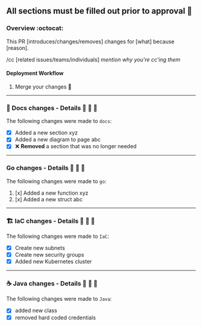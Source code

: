 ## All sections must be filled out prior to approval :mega:

### Overview :octocat:
This PR [introduces/changes/removes] changes for [what] because [reason].

/cc [related issues/teams/individuals] *mention why you're cc'ing them*

#### Deployment Workflow
1. Merge your changes :checkered_flag:

---
### 📄 Docs changes - Details :see_no_evil: :speak_no_evil: :hear_no_evil:

The following changes were made to `docs`:
- [x] Added a new section xyz
- [x] Added a new diagram to page abc
- [x] ❌ **Removed** a section that was no longer needed

---
### Go changes - Details :see_no_evil: :speak_no_evil: :hear_no_evil:

The following changes were made to `go`:
1. [x] Added a new function xyz
1. [x] Added a new struct abc

---
### 🏗️ IaC changes - Details :see_no_evil: :speak_no_evil: :hear_no_evil:

The following changes were made to `IaC`:
- [x] Create new subnets
- [x] Create new security groups
- [x] Added new Kubernetes cluster

---
### ☕️ Java changes - Details :see_no_evil: :speak_no_evil: :hear_no_evil:

The following changes were made to `Java`:
- [x] added new class
- [x] removed hard coded credentials

[](template:documentation)
